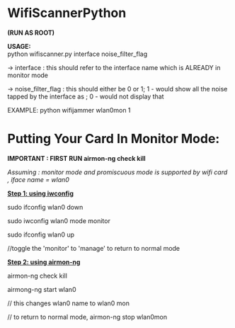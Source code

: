 # WifiScannerPython

**(RUN AS ROOT)**

**USAGE:**   
python wifiscanner.py interface noise_filter_flag

-> interface : this should refer to the interface name which is ALREADY in monitor mode

-> noise_filter_flag : this should either be 0 or 1; 1 - would show all the noise tapped by the interface as <UNKNOWN> ; 0 - would not display that
                                                       
EXAMPLE: python wifijammer wlan0mon 1

# Putting Your Card In Monitor Mode:  

**IMPORTANT : FIRST RUN airmon-ng check kill**

*Assuming : monitor mode and promiscuous mode is supported by wifi card , iface name = wlan0*

<ins>**Step 1: using iwconfig**</ins>

sudo ifconfig wlan0 down

sudo iwconfig wlan0 mode monitor

sudo ifconfig wlan0 up

//toggle the 'monitor' to 'manage' to return to normal mode

<ins>**Step 2: using airmon-ng**</ins>

airmon-ng check kill

airmong-ng start wlan0

// this changes wlan0 name to wlan0 mon

// to return to normal mode, airmon-ng stop wlan0mon 


